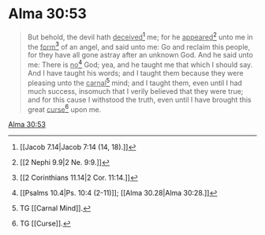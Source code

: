 # Alma 30:53

> But behold, the devil hath <u>deceived</u>[^a] me; for he <u>appeared</u>[^b] unto me in the <u>form</u>[^c] of an angel, and said unto me: Go and reclaim this people, for they have all gone astray after an unknown God. And he said unto me: There is <u>no</u>[^d] God; yea, and he taught me that which I should say. And I have taught his words; and I taught them because they were pleasing unto the <u>carnal</u>[^e] mind; and I taught them, even until I had much success, insomuch that I verily believed that they were true; and for this cause I withstood the truth, even until I have brought this great <u>curse</u>[^f] upon me.

[Alma 30:53](https://www.churchofjesuschrist.org/study/scriptures/bofm/alma/30?lang=eng&id=p53#p53)


[^a]: [[Jacob 7.14|Jacob 7:14 (14, 18).]]
[^b]: [[2 Nephi 9.9|2 Ne. 9:9.]]
[^c]: [[2 Corinthians 11.14|2 Cor. 11:14.]]
[^d]: [[Psalms 10.4|Ps. 10:4 (2-11)]]; [[Alma 30.28|Alma 30:28.]]
[^e]: TG [[Carnal Mind]].
[^f]: TG [[Curse]].
